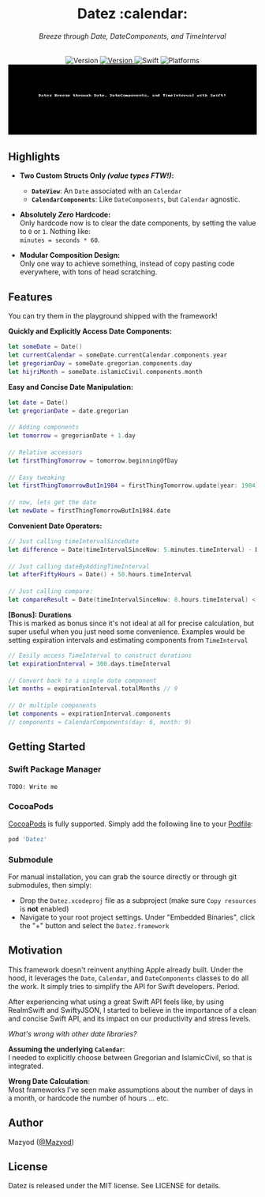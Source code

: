 
<h1 align="center">
  Datez :calendar:
<h6 align="center">
  Breeze through Date, DateComponents, and TimeInterval
</h6>
</h1>

<p align="center">
  <img alt="Version" src="https://img.shields.io/badge/version-4.1.0-blue.svg" />
  <a alt="Github CI" href="https://github.com/SwiftKitz/Datez/actions">
    <img alt="Version" src="https://github.com/SwiftKitz/Datez/workflows/Swift/badge.svg" />
  </a>
  <img alt="Swift" src="https://img.shields.io/badge/swift-5.3-orange.svg" />
  <img alt="Platforms" src="https://img.shields.io/badge/platform-ios%20%7C%20osx%20%7C%20watchos%20%7C%20tvos-lightgrey.svg" />
  <img src="resources/Demo.gif">
</p>

## Highlights

+ __Two Custom Structs Only _(value types FTW!)_:__
  - __`DateView`__: An `Date` associated with an `Calendar`
  - __`CalendarComponents`__: Like `DateComponents`, but `Calendar` agnostic.

+ __Absolutely _Zero_ Hardcode:__<br />
Only hardcode now is to clear the date components, by setting the value to `0` or `1`. Nothing like:<br />
`minutes = seconds * 60`.

+ __Modular Composition Design:__<br />
Only one way to achieve something, instead of copy pasting code everywhere, with tons of head scratching.

## Features

You can try them in the playground shipped with the framework!

__Quickly and Explicitly Access Date Components:__

```swift
let someDate = Date()
let currentCalendar = someDate.currentCalendar.components.year
let gregorianDay = someDate.gregorian.components.day
let hijriMonth = someDate.islamicCivil.components.month
```

__Easy and Concise Date Manipulation:__

```swift
let date = Date()
let gregorianDate = date.gregorian

// Adding components
let tomorrow = gregorianDate + 1.day

// Relative accessors
let firstThingTomorrow = tomorrow.beginningOfDay

// Easy tweaking
let firstThingTomorrowButIn1984 = firstThingTomorrow.update(year: 1984)

// now, lets get the date
let newDate = firstThingTomorrowButIn1984.date
```

__Convenient Date Operators:__

```swift
// Just calling timeIntervalSinceDate
let difference = Date(timeIntervalSinceNow: 5.minutes.timeInterval) - Date()

// Just calling dateByAddingTimeInterval
let afterFiftyHours = Date() + 50.hours.timeInterval

// Just calling compare:
let compareResult = Date(timeIntervalSinceNow: 8.hours.timeInterval) < Date()
```

__[Bonus]: Durations__<br />
This is marked as bonus since it's not ideal at all for precise calculation, but super useful when you just need some convenience. Examples would be setting expiration intervals and estimating components from `TimeInterval`

```swift
// Easily access TimeInterval to construct durations
let expirationInterval = 300.days.timeInterval

// Convert back to a single date component
let months = expirationInterval.totalMonths // 9

// Or multiple components
let components = expirationInterval.components
// components ≈ CalendarComponents(day: 6, month: 9)
```

## Getting Started

### Swift Package Manager

```
TODO: Write me
```

### CocoaPods

[CocoaPods][cocoapods-link] is fully supported. Simply add the following line to your [Podfile][podfile-docs]:

```ruby
pod 'Datez'
```

### Submodule

For manual installation, you can grab the source directly or through git submodules, then simply:

+ Drop the `Datez.xcodeproj` file as a subproject (make sure `Copy resources` is __not__ enabled)
+ Navigate to your root project settings. Under "Embedded Binaries", click the "+" button and select the `Datez.framework`

## Motivation

This framework doesn't reinvent anything Apple already built. Under the hood, it leverages the `Date`, `Calendar`, and `DateComponents` classes to do all the work. It simply tries to simplify the API for Swift developers. Period.

After experiencing what using a great Swift API feels like, by using RealmSwift and SwiftyJSON, I started to believe in the importance of a clean and concise Swift API, and its impact on our productivity and stress levels.

_What's wrong with other date libraries?_

__Assuming the underlying `Calendar`__:<br />
I needed to explicitly choose between Gregorian and IslamicCivil, so that is integrated.

__Wrong Date Calculation__:<br />
Most frameworks I've seen make assumptions about the number of days in a month, or hardcode the number of hours ... etc.

## Author

Mazyod ([@Mazyod](http://twitter.com/mazyod))

## License

Datez is released under the MIT license. See LICENSE for details.


[carthage-link]: https://github.com/Carthage/Carthage
[cartfile-docs]: https://github.com/Carthage/Carthage/blob/master/Documentation/Artifacts.md#cartfile
[cocoapods-link]: https://cocoapods.org/
[podfile-docs]: https://guides.cocoapods.org/syntax/podfile.html

